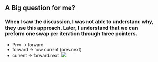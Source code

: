 ## A Big question for me?
### When I saw the discussion, I was not able to understand why, they use this approach. Later, I understand that we can preform one swap per iteration through three pointers.
- Prev -> forward
- forward -> now current (prev.next)
- current -> forward.next
​
![](http://github.com/Meshkat-Shadik/FlutterTextFieldDropDown/assets/31488481/c6f91925-b6dd-4aeb-bb39-e11df0d04a46)